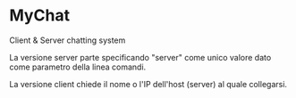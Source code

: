 MyChat
======

Client &amp; Server chatting system

La versione server parte specificando "server" come unico valore dato come parametro della linea comandi.

La versione client chiede il nome o l'IP dell'host (server) al quale collegarsi.

